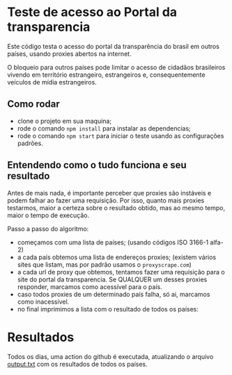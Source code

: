 # Teste de acesso ao Portal da transparencia
Este código testa o acesso do portal da transparência do brasil em outros países, usando proxies abertos na internet.

O bloqueio para outros países pode limitar o acesso de cidadãos brasileiros vivendo em território estrangeiro, estrangeiros e, consequentemente veículos de mídia estrangeiros.

## Como rodar
- clone o projeto em sua maquina;
- rode o comando `npm install` para instalar as dependencias;
- rode o comando `npm start` para iniciar o teste usando as configurações padrões.

## Entendendo como o tudo funciona e seu resultado
Antes de mais nada, é importante perceber que proxies são instáveis e podem falhar ao fazer uma requisição. Por isso, quanto mais proxies testarmos, maior a certeza sobre o resultado obtido, mas ao mesmo tempo, maior o tempo de execução.

Passo a passo do algoritmo:
- começamos com uma lista de países; (usando códigos ISO 3166-1 alfa-2)
- a cada país obtemos uma lista de endereços proxies; (existem vários sites que listam, mas por padrão usamos o `proxyscrape.com`)
- a cada url de proxy que obtemos, tentamos fazer uma requisição para o site do portal da transparencia. Se QUALQUER um desses proxies responder, marcamos como acessível para o país.
- caso todos proxies de um determinado país falha, só ai, marcamos como inacessível.
- no final imprimimos a lista com o resultado de todos os países:

# Resultados

Todos os dias, uma action do github é executada, atualizando o arquivo [output.txt](./output.txt) com os resultados de todos os países.
